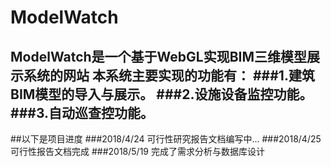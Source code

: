 ﻿# ModelWatch

ModelWatch是一个基于WebGL实现BIM三维模型展示系统的网站
 本系统主要实现的功能有：
	###1.建筑BIM模型的导入与展示。
	###2.设施设备监控功能。
	###3.自动巡查控功能。
--------------------------------------------------------------------
##以下是项目进度
	###2018/4/24 可行性研究报告文档编写中...
	###2018/4/25 可行性报告文档完成
	###2018/5/19 完成了需求分析与数据库设计